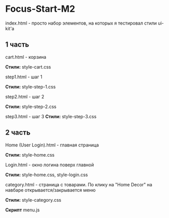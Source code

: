 # Focus-Start-M2

index.html - просто набор элементов, на которых я тестировал стили ui-kit'а

## 1 часть
cart.html - корзина 

**Стили:**
style-cart.css

step1.html - шаг 1 

**Стили:**
style-step-1.css

step2.html - шаг 2 

**Стили:**
style-step-2.css

step3.html - шаг 3
**Стили:**
style-step-3.css

## 2 часть
Home (User Login).html - главная страница 

**Стили:**
style-home.css

Login.html - окно логина поверх главной

**Стили:**
style-home.css, 
style-login.css

category.html - страница с товарами. По клику на "Home Decor" на навбаре открывается/закрывается меню

**Стили:**
style-category.css

**Скрипт**
menu.js
